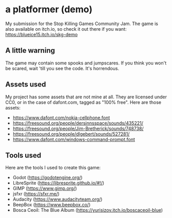 # a platformer (demo)
My submission for the Stop Killing Games Community Jam. The game is also available on itch.io, so check it out there if you want: https://blueice15.itch.io/skg-demo

## A little warning
The game may contain some spooks and jumpscares. If you think you won't be scared, wait 'till you see the code. It's horrendous.

## Assets used
My project has some assets that are not mine at all. They are licensed under CC0, or in the case of dafont.com, tagged as "100% free". Here are those assets:
- https://www.dafont.com/nokia-cellphone.font
- https://freesound.org/people/dersinnsspace/sounds/435221/
- https://freesound.org/people/Jim-Bretherick/sounds/748738/
- https://freesound.org/people/dlgebert/sounds/527281/
- https://www.dafont.com/windows-command-prompt.font

## Tools used
Here are the tools I used to create this game:
- Godot (https://godotengine.org/)
- LibreSprite (https://libresprite.github.io/#!/)
- GIMP (https://www.gimp.org/)
- jsfxr (https://sfxr.me/)
- Audacity (https://www.audacityteam.org/)
- BeepBox (https://www.beepbox.co/)
- Bosca Ceoil: The Blue Album (https://yurisizov.itch.io/boscaceoil-blue)

